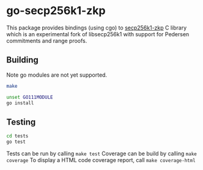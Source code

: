 # go-secp256k1-zkp

This package provides bindings (using cgo) to [secp256k1-zkp](https://github.com/mimblewimble/secp256k1-zkp) 
C library which is an experimental fork of libsecp256k1 with support for Pedersen commitments and range proofs.

## Building

Note go modules are not yet supported.

```bash
make

unset GO111MODULE
go install
```

## Testing

```bash
cd tests
go test
```

Tests can be run by calling `make test`
Coverage can be build by calling `make coverage`
To display a HTML code coverage report, call `make coverage-html`
